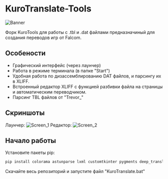 # KuroTranslate-Tools
![Banner](https://i.postimg.cc/v8jVKQwg/banner.png)

Форк KuroTools для работы с .tbl и .dat файлами предназначиный для создания переводов игр от Falcom.

## Особености

- Графический интерфейс (через лаунчер)
- Работа в режиме терминала (в папке "Start")
- Удобная работа по дизассемблированию DAT файлов, и парсингу их в XLIFF.
- Встроенный редактор XLIFF с функцией разбивки файла на страницы и автоматическим переводчиком.
- Парсинг TBL файлов от "Trevor_"

## Скриншоты
Лаунчер:
![Screen_1](https://i.ibb.co/7N2jmqyQ/banner1.png)
Редактор:
![Screen_2](https://i.ibb.co/YxV2HVg/banner2.png)

## Начало работы
Установите пакеты pip:
```sh
pip install colorama astunparse lxml customtkinter pygments deep_translator
```
Скачайте весь репозиторий и запустите файл "KuroTranslate.bat"